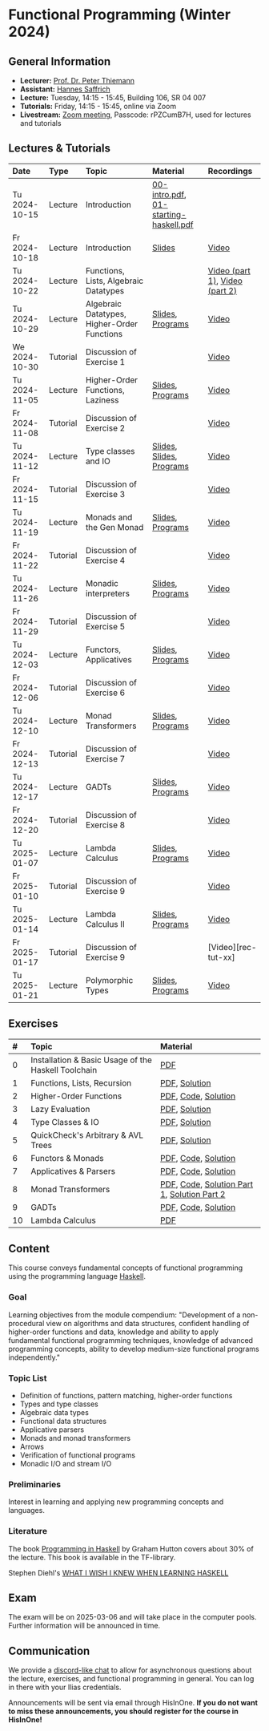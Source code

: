 # Functional Programming (Winter 2024)

## General Information

- **Lecturer:**   [Prof. Dr. Peter Thiemann](/team/thiemann.md)
- **Assistant:**  [Hannes Saffrich](/team/saffrich.md)
- **Lecture:**    Tuesday, 14:15 - 15:45, Building 106, SR 04 007
- **Tutorials:**  Friday, 14:15 - 15:45, online via Zoom
- **Livestream:** [Zoom meeting](https://uni-freiburg.zoom-x.de/j/63630251635?pwd=mnwRBuRiIWSmWQbRtxWct59eTbyNPa.1),
                  Passcode: rPZCumB7H, used for lectures and tutorials

## Lectures & Tutorials

| Date | Type | Topic | Material | Recordings |
|:-----|:-----|:------|:---------|:-----------|
| Tu 2024-10-15 | Lecture  | Introduction | [00-intro.pdf][slides-00], [01-starting-haskell.pdf][slides-01] | |
| Fr 2024-10-18 | Lecture  | Introduction | [Slides][slides-02] | [Video][rec-02] |
| Tu 2024-10-22 | Lecture  | Functions, Lists, Algebraic Datatypes | | [Video (part 1)][rec-03-01], [Video (part 2)][rec-03-02] |
| Tu 2024-10-29 | Lecture  | Algebraic Datatypes, Higher-Order Functions |  [Slides][slides-04], [Programs][material-04] |  [Video][rec-04] |
| We 2024-10-30 | Tutorial | Discussion of Exercise 1 | | [Video][rec-tut-01] |
| Tu 2024-11-05 | Lecture  | Higher-Order Functions, Laziness |  [Slides][slides-05], [Programs][material-05] |  [Video][rec-05] |
| Fr 2024-11-08 | Tutorial | Discussion of Exercise 2 | | [Video][rec-tut-02] |
| Tu 2024-11-12 | Lecture  | Type classes and IO |  [Slides][slides-06], [Slides][slides-07], [Programs][material-06] |  [Video][rec-06] |
| Fr 2024-11-15 | Tutorial | Discussion of Exercise 3 | | [Video][rec-tut-03] |
| Tu 2024-11-19 | Lecture  | Monads and the Gen Monad | [Slides][slides-08], [Programs][material-07] | [Video][rec-07] |
| Fr 2024-11-22 | Tutorial | Discussion of Exercise 4 | | [Video][rec-tut-04] |
| Tu 2024-11-26 | Lecture  | Monadic interpreters  |  [Slides][slides-09], [Programs][material-08] | [Video][rec-08] |
| Fr 2024-11-29 | Tutorial | Discussion of Exercise 5 | | [Video][rec-tut-05] |
| Tu 2024-12-03 | Lecture  | Functors, Applicatives |  [Slides][slides-10], [Programs][material-09] | [Video][rec-09] |
| Fr 2024-12-06 | Tutorial | Discussion of Exercise 6 | | [Video][rec-tut-06] |
| Tu 2024-12-10 | Lecture  | Monad Transformers |  [Slides][slides-11], [Programs][material-10] | [Video][rec-10] |
| Fr 2024-12-13 | Tutorial | Discussion of Exercise 7 | | [Video][rec-tut-07] |
| Tu 2024-12-17 | Lecture  | GADTs |  [Slides][slides-12], [Programs][material-11] | [Video][rec-11] |
| Fr 2024-12-20 | Tutorial | Discussion of Exercise 8 | | [Video][rec-tut-08] |
| Tu 2025-01-07 | Lecture  | Lambda Calculus |  [Slides][slides-13], [Programs][material-12] | [Video][rec-12] |
| Fr 2025-01-10 | Tutorial | Discussion of Exercise 9 | | [Video][rec-tut-09] |
| Tu 2025-01-14 | Lecture  | Lambda Calculus II |  [Slides][slides-14], [Programs][material-12] | [Video][rec-13] |
| Fr 2025-01-17 | Tutorial | Discussion of Exercise 9 | | [Video][rec-tut-xx] |
| Tu 2025-01-21 | Lecture  | Polymorphic Types |  [Slides][slides-15], [Programs][material-13] | [Video][rec-14] |

[slides-00]: https://github.com/proglang/FunctionalProgramming/blob/master/slides/00-intro.pdf
[slides-01]: https://github.com/proglang/FunctionalProgramming/blob/master/slides/01-starting-haskell.pdf
[slides-02]: https://archive.informatik.uni-freiburg.de/courses/proglang/2024-WS-FP/2024-10-18-lecture-1.pdf
[slides-04]: https://github.com/proglang/FunctionalProgramming/blob/master/slides/06-higher-order.pdf
[slides-05]: https://github.com/proglang/FunctionalProgramming/blob/master/slides/07-laziness.pdf
[slides-06]:  https://github.com/proglang/FunctionalProgramming/blob/master/slides/08-type-classes.pdf
[slides-07]:  https://github.com/proglang/FunctionalProgramming/blob/master/slides/09-io.pdf
[slides-08]:  https://github.com/proglang/FunctionalProgramming/blob/master/slides/10-test-data-generators.pdf
[slides-09]:  https://github.com/proglang/FunctionalProgramming/blob/master/slides/11-monadic-interpreter.pdf
[slides-10]:  https://github.com/proglang/FunctionalProgramming/blob/master/slides/12-functors-applicatives.pdf
[slides-11]:  https://github.com/proglang/FunctionalProgramming/blob/master/slides/13-monad-transformers.pdf
[slides-12]:  https://github.com/proglang/FunctionalProgramming/blob/master/slides/14-gadt.pdf
[slides-13]:  https://github.com/proglang/FunctionalProgramming/blob/master/slides/15-lambda-calculus.pdf
[slides-14]:  https://github.com/proglang/FunctionalProgramming/blob/master/slides/16-evaluation-strategies.pdf
[slides-15]:  https://github.com/proglang/FunctionalProgramming/blob/master/slides/17-polymorphic-types.pdf
[material-04]: https://github.com/proglang/FunctionalProgramming/blob/master/code2024/src/V20241029.hs
[material-05]: https://github.com/proglang/FunctionalProgramming/blob/master/code2024/src/V20241105.hs
[material-06]: https://github.com/proglang/FunctionalProgramming/blob/master/code2024/src/V20241112.hs
[material-07]: https://github.com/proglang/FunctionalProgramming/blob/master/code2024/src/V20241119.hs
[material-08]: https://github.com/proglang/FunctionalProgramming/blob/master/code2024/src/V20241126.hs
[material-09]: https://github.com/proglang/FunctionalProgramming/blob/master/code2024/src/V20241203.hs
[material-10]: https://github.com/proglang/FunctionalProgramming/blob/master/code2024/src/V20241210.hs
[material-11]: https://github.com/proglang/FunctionalProgramming/blob/master/code2024/src/V20241217.hs
[material-12]: https://github.com/proglang/FunctionalProgramming/blob/master/code2024/src/V20250107.md
[material-13]: https://github.com/proglang/FunctionalProgramming/blob/master/code2024/src/V20250121.md
[rec-02]:    https://archive.informatik.uni-freiburg.de/courses/proglang/2024-WS-FP/2024-10-18-lecture-1.mp4
[rec-03-01]: https://archive.informatik.uni-freiburg.de/courses/proglang/2024-WS-FP/2024-10-22-lecture-1.mp4
[rec-03-02]: https://archive.informatik.uni-freiburg.de/courses/proglang/2024-WS-FP/2024-10-22-lecture-2.mp4
[rec-04]: https://archive.informatik.uni-freiburg.de/courses/proglang/2024-WS-FP/2024-10-29-lecture-1.mp4
[rec-tut-01]: https://archive.informatik.uni-freiburg.de/courses/proglang/2024-WS-FP/2024-10-30-tutorial-1.mp4
[rec-05]: https://archive.informatik.uni-freiburg.de/courses/proglang/2024-WS-FP/2024-11-05-lecture-1.mp4
[rec-06]: https://archive.informatik.uni-freiburg.de/courses/proglang/2024-WS-FP/2024-11-12-lecture-1.mp4
[rec-07]: https://archive.informatik.uni-freiburg.de/courses/proglang/2024-WS-FP/2024-11-19-lecture-1.mp4
[rec-08]: https://archive.informatik.uni-freiburg.de/courses/proglang/2024-WS-FP/2024-11-26-lecture-1.mp4
[rec-09]: https://archive.informatik.uni-freiburg.de/courses/proglang/2024-WS-FP/2024-12-03-lecture-1.mp4
[rec-10]: https://archive.informatik.uni-freiburg.de/courses/proglang/2024-WS-FP/2024-12-10-lecture-1.mp4
[rec-11]: https://archive.informatik.uni-freiburg.de/courses/proglang/2024-WS-FP/2024-12-17-lecture-1.mp4
[rec-12]: https://archive.informatik.uni-freiburg.de/courses/proglang/2024-WS-FP/2025-01-07-lecture-1.mp4
[rec-13]: https://archive.informatik.uni-freiburg.de/courses/proglang/2024-WS-FP/2025-01-14-lecture-1.mp4
[rec-14]: https://archive.informatik.uni-freiburg.de/courses/proglang/2024-WS-FP/2025-01-21-lecture-1.mp4
[rec-tut-02]: https://archive.informatik.uni-freiburg.de/courses/proglang/2024-WS-FP/2024-11-08-tutorial-1.mp4
[rec-tut-03]: https://archive.informatik.uni-freiburg.de/courses/proglang/2024-WS-FP/2024-11-15-tutorial-1.mp4
[rec-tut-04]: https://archive.informatik.uni-freiburg.de/courses/proglang/2024-WS-FP/2024-11-22-tutorial-1.mp4
[rec-tut-05]: https://archive.informatik.uni-freiburg.de/courses/proglang/2024-WS-FP/2024-11-29-tutorial-1.mp4
[rec-tut-06]: https://archive.informatik.uni-freiburg.de/courses/proglang/2024-WS-FP/2024-12-06-tutorial-1.mp4
[rec-tut-07]: https://archive.informatik.uni-freiburg.de/courses/proglang/2024-WS-FP/2024-12-13-tutorial-1.mp4
[rec-tut-08]: https://archive.informatik.uni-freiburg.de/courses/proglang/2024-WS-FP/2024-12-20-tutorial-1.mp4
[rec-tut-09]: https://archive.informatik.uni-freiburg.de/courses/proglang/2024-WS-FP/2025-01-10-tutorial-1.mp4

## Exercises

| # | Topic | Material |
|:-----|:------|:----|
| 0 | Installation & Basic Usage of the Haskell Toolchain | [PDF][ex00] |
| 1 | Functions, Lists, Recursion | [PDF][ex01], [Solution][ex01-sol] |
| 2 | Higher-Order Functions | [PDF][ex02], [Code][ex02-code], [Solution][ex02-sol] |
| 3 | Lazy Evaluation | [PDF][ex03], [Solution][ex03-sol] |
| 4 | Type Classes & IO | [PDF][ex04], [Solution][ex04-sol] |
| 5 | QuickCheck's Arbitrary & AVL Trees | [PDF][ex05], [Solution][ex05-sol] |
| 6 | Functors & Monads | [PDF][ex06], [Code][ex06-code], [Solution][ex06-sol] |
| 7 | Applicatives & Parsers | [PDF][ex07], [Code][ex07-code], [Solution][ex07-sol] |
| 8 | Monad Transformers | [PDF][ex08], [Code][ex08-code], [Solution Part 1][ex08-sol1], [Solution Part 2][ex08-sol2] |
| 9 | GADTs | [PDF][ex09], [Code][ex09-code], [Solution][ex09-sol] |
| 10 | Lambda Calculus | [PDF][ex10] |

[ex00]:      https://archive.informatik.uni-freiburg.de/courses/proglang/2024-WS-FP/ex00.pdf
[ex01]:      https://archive.informatik.uni-freiburg.de/courses/proglang/2024-WS-FP/ex01.pdf
[ex01-sol]:  https://archive.informatik.uni-freiburg.de/courses/proglang/2024-WS-FP/Ex01Solution.hs
[ex02]:      https://archive.informatik.uni-freiburg.de/courses/proglang/2024-WS-FP/ex02.pdf
[ex02-code]: https://archive.informatik.uni-freiburg.de/courses/proglang/2024-WS-FP/ex02-tictactoe-template.zip
[ex02-sol]:  https://archive.informatik.uni-freiburg.de/courses/proglang/2024-WS-FP/Ex02Solution.hs
[ex03]:      https://archive.informatik.uni-freiburg.de/courses/proglang/2024-WS-FP/ex03.pdf
[ex03-sol]:  https://archive.informatik.uni-freiburg.de/courses/proglang/2024-WS-FP/Ex03Solution.hs
[ex04]:      https://archive.informatik.uni-freiburg.de/courses/proglang/2024-WS-FP/ex04.pdf
[ex04-sol]:  https://archive.informatik.uni-freiburg.de/courses/proglang/2024-WS-FP/Ex04Solution.hs
[ex05]:      https://archive.informatik.uni-freiburg.de/courses/proglang/2024-WS-FP/ex05.pdf
[ex05-sol]:  https://archive.informatik.uni-freiburg.de/courses/proglang/2024-WS-FP/Ex05Solution.hs
[ex06]:      https://archive.informatik.uni-freiburg.de/courses/proglang/2024-WS-FP/ex06.pdf
[ex06-code]: https://archive.informatik.uni-freiburg.de/courses/proglang/2024-WS-FP/WhileInterp.hs
[ex06-sol]:  https://archive.informatik.uni-freiburg.de/courses/proglang/2024-WS-FP/Ex06Solution.hs
[ex07]:      https://archive.informatik.uni-freiburg.de/courses/proglang/2024-WS-FP/ex07.pdf
[ex07-code]: https://archive.informatik.uni-freiburg.de/courses/proglang/2024-WS-FP/Parser.hs
[ex07-sol]:  https://archive.informatik.uni-freiburg.de/courses/proglang/2024-WS-FP/Ex07Solution.hs
[ex08]:      https://archive.informatik.uni-freiburg.de/courses/proglang/2024-WS-FP/ex08.pdf
[ex08-code]: https://archive.informatik.uni-freiburg.de/courses/proglang/2024-WS-FP/WhileInterp2.hs
[ex08-sol1]: https://archive.informatik.uni-freiburg.de/courses/proglang/2024-WS-FP/Ex08Solution1.hs
[ex08-sol2]: https://archive.informatik.uni-freiburg.de/courses/proglang/2024-WS-FP/Ex08Solution2.hs
[ex09]:      https://archive.informatik.uni-freiburg.de/courses/proglang/2024-WS-FP/ex09.pdf
[ex09-code]: https://archive.informatik.uni-freiburg.de/courses/proglang/2024-WS-FP/StackMachine.hs
[ex09-sol]:  https://archive.informatik.uni-freiburg.de/courses/proglang/2024-WS-FP/Ex09Solution.hs
[ex10]:      https://archive.informatik.uni-freiburg.de/courses/proglang/2024-WS-FP/ex10.pdf

## Content

This course conveys fundamental concepts of functional programming using the
programming language [Haskell](http://www.haskell.org/haskellwiki/Haskell).

### Goal

Learning objectives from the module compendium: "Development of a
non-procedural view on algorithms and data structures, confident handling of
higher-order functions and data, knowledge and ability to apply fundamental
functional programming techniques, knowledge of advanced programming concepts,
ability to develop medium-size functional programs independently."

### Topic List

- Definition of functions, pattern matching, higher-order functions
- Types and type classes
- Algebraic data types
- Functional data structures
- Applicative parsers
- Monads and monad transformers
- Arrows
- Verification of functional programs
- Monadic I/O and stream I/O

### Preliminaries

Interest in learning and applying new
programming concepts and languages.

### Literature

The book [Programming in Haskell](http://www.cs.nott.ac.uk/~gmh/book.html) by Graham Hutton covers about 30%
of the lecture. This book is available in the TF-library.

Stephen Diehl's [WHAT I WISH I KNEW WHEN LEARNING HASKELL](https://web.archive.org/web/20220513191346/http://dev.stephendiehl.com/hask/)

## Exam

The exam will be on 2025-03-06 and will take place in the
computer pools. Further information will be announced in time.

## Communication

We provide a [discord-like chat](https://chat.laurel.informatik.uni-freiburg.de/invite/vEuyqw)
to allow for asynchronous questions about the lecture, exercises, and
functional programming in general. You can log in there with your Ilias
credentials.

Announcements will be sent via email through HisInOne.
**If you do not want to miss these announcements, you should register for the course in HisInOne!**
